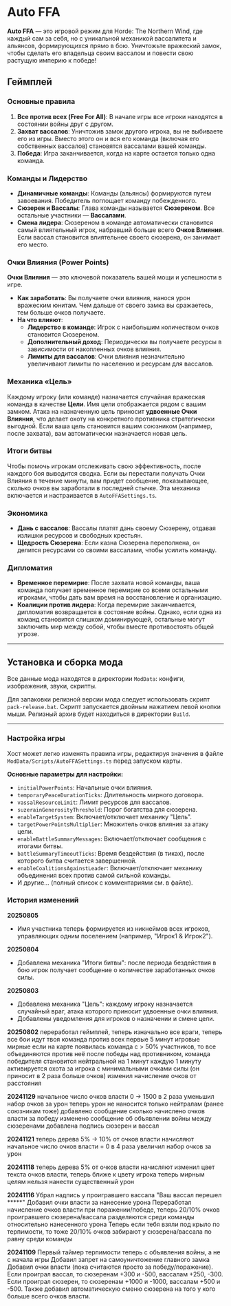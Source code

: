 # Auto FFA

**Auto FFA** — это игровой режим для Horde: The Northern Wind, где каждый сам за себя, но с уникальной механикой вассалитета и альянсов, формирующихся прямо в бою. Уничтожьте вражеский замок, чтобы сделать его владельца своим вассалом и повести свою растущую империю к победе!

## Геймплей

### Основные правила

1.  **Все против всех (Free For All)**: В начале игры все игроки находятся в состоянии войны друг с другом.
2.  **Захват вассалов**: Уничтожив замок другого игрока, вы не выбиваете его из игры. Вместо этого он и вся его команда (включая его собственных вассалов) становятся вассалами вашей команды.
3.  **Победа**: Игра заканчивается, когда на карте остается только одна команда.

### Команды и Лидерство

*   **Динамичные команды**: Команды (альянсы) формируются путем завоевания. Победитель поглощает команду побежденного.
*   **Сюзерен и Вассалы**: Глава команды называется **Сюзереном**. Все остальные участники — **Вассалами**.
*   **Смена лидера**: Сюзереном в команде автоматически становится самый влиятельный игрок, набравший больше всего **Очков Влияния**. Если вассал становится влиятельнее своего сюзерена, он занимает его место.

### Очки Влияния (Power Points)

**Очки Влияния** — это ключевой показатель вашей мощи и успешности в игре.

*   **Как заработать**: Вы получаете очки влияния, нанося урон вражеским юнитам. Чем дальше от своего замка вы сражаетесь, тем больше очков получаете.
*   **На что влияют**:
    *   **Лидерство в команде**: Игрок с наибольшим количеством очков становится Сюзереном.
    *   **Дополнительный доход**: Периодически вы получаете ресурсы в зависимости от накопленных очков влияния.
    *   **Лимиты для вассалов**: Очки влияния незначительно увеличивают лимиты по населению и ресурсам для вассалов.

### Механика «Цель»

Каждому игроку (или команде) назначается случайная вражеская команда в качестве **Цели**. Имя цели отображается рядом с вашим замком. Атака на назначенную цель приносит **удвоенные Очки Влияния**, что делает охоту на конкретного противника стратегически выгодной. Если ваша цель становится вашим союзником (например, после захвата), вам автоматически назначается новая цель.

### Итоги битвы

Чтобы помочь игрокам отслеживать свою эффективность, после каждого боя выводится сводка. Если вы перестали получать Очки Влияния в течение минуты, вам придет сообщение, показывающее, сколько очков вы заработали в последней стычке. Эта механика включается и настраивается в `AutoFFASettings.ts`.

### Экономика

*   **Дань с вассалов**: Вассалы платят дань своему Сюзерену, отдавая излишки ресурсов и свободных крестьян.
*   **Щедрость Сюзерена**: Если казна Сюзерена переполнена, он делится ресурсами со своими вассалами, чтобы усилить команду.

### Дипломатия

*   **Временное перемирие**: После захвата новой команды, ваша команда получает временное перемирие со всеми остальными игроками, чтобы дать вам время на восстановление и организацию.
*   **Коалиции против лидера**: Когда перемирие заканчивается, дипломатия возвращается в состояние войны. Однако, если одна из команд становится слишком доминирующей, остальные могут заключить мир между собой, чтобы вместе противостоять общей угрозе.

---

## Установка и сборка мода

Все данные мода находятся в директории `ModData`: конфиги, изображения, звуки, скрипты.

Для запаковки релизной версии мода следует использовать скрипт `pack-release.bat`.
Скрипт запускается двойным нажатием левой кнопки мыши. Релизный архив будет находиться в директории `Build`.

---

### Настройка игры

Хост может легко изменять правила игры, редактируя значения в файле `ModData/Scripts/AutoFFASettings.ts` перед запуском карты.

**Основные параметры для настройки:**
*   `initialPowerPoints`: Начальные очки влияния.
*   `temporaryPeaceDurationTicks`: Длительность мирного договора.
*   `vassalResourceLimit`: Лимит ресурсов для вассалов.
*   `suzerainGenerosityThreshold`: Порог богатства для сюзерена.
*   `enableTargetSystem`: Включает/отключает механику "Цель".
*   `targetPowerPointsMultiplier`: Множитель очков влияния за атаку цели.
*   `enableBattleSummaryMessages`: Включает/отключает сообщения с итогами битвы.
*   `battleSummaryTimeoutTicks`: Время бездействия (в тиках), после которого битва считается завершенной.
*   `enableCoalitionsAgainstLeader`: Включает/отключает механику объединения всех против самой сильной команды.
*   И другие... (полный список с комментариями см. в файле).

### История изменений

**20250805**
*   Имя участника теперь формируется из никнеймов всех игроков, управляющих одним поселением (например, "Игрок1 & Игрок2").

**20250804**
*   Добавлена механика "Итоги битвы": после периода бездействия в бою игрок получает сообщение о количестве заработанных очков силы.

**20250803**
*   Добавлена механика "Цель": каждому игроку назначается случайный враг, атака которого приносит удвоенные очки влияния.
*   Добавлены уведомления для игроков о назначении и смене цели.

**20250802**
переработал геймплей, теперь изначально все враги, теперь все бои идут твоя команда против всех
первые 5 минут игровые мирные
если на карте появилась команда с > 50% участников, то все объединяются против неё
после победы над противником, команда победителя становится нейтральной на 1 минут
каждую 1 минуту активируется охота за игрока с минимальными очками силы (он приносит в 2 раза больше очков)
изменил начисление очков от расстояния

**20241129**
начальное число очков власти 0 -> 1500
в 2 раза уменьшил набор очков за урон
теперь урон не наносится только нейтралам (ранее союзникам тоже)
добавлено сообщение сколько начислено очков власти за победу
изменено сообщение об объявлении войны между сюзеренами
добавлена подпись сюзерен и вассал

**20241121**
теперь дерева 5% -> 10% от очков власти начисляют
начальное число очков власти = 0
в 4 раза увеличил набор очков за урон

**20241118**
теперь дерева 5% от очков власти начисляют
изменил цвет текста очков власти, теперь ближе к цвету игрока
теперь мирным целям нельзя нанести существенный урон

**20241116**
Убрал надпись у проигравшего вассала "Ваш вассал перешел *****"
Добавил очки власти за нанесение урона
Переработал начисление очков власти при поражении/победе, теперь 20/10% очков проигравшего сюзерена/вассала разделяются среди команды относительно нанесенного урона
Теперь если тебя взяли под крыло по терпимости, то тоже 20/10% очков забирают у сюзерена/вассала по равну среди команды

**20241109**
Первый таймер терпимости теперь с объявления войны, а не с начала игры
Добавил запрет на самоуничтожение главного замка
Добавил очки власти (пока считаются просто за победу/поражение). Если проиграл вассал, то сюзеренам +300 и -500, вассалам +250, -300. Если проиграл сюзерен, то сюзеренам +1000 и -1000, вассалам +500 и -500.
Также добавил автоматическую сменю сюзерена на того у кого больше всего очков власти.